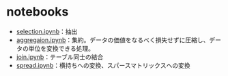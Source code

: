 # notebooks
- [selection.ipynb](./selection.ipynb)：抽出
- [aggregaion.ipynb](./aggregaion.ipynb)：集約。データの価値をなるべく損失せずに圧縮し、データの単位を変換できる処理。
- [join.ipynb](./join.ipynb)：テーブル同士の結合
- [spread.ipynb](./spread.ipynb)：横持ちへの変換、スパースマトリックスへの変換
